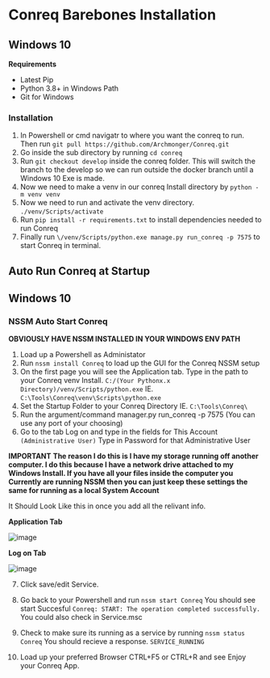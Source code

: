 # Conreq Barebones Installation #

## Windows 10 ##

**Requirements**

- Latest Pip
- Python 3.8+ in Windows Path
- Git for Windows

### Installation ###

1. In Powershell or cmd navigatr to where you want the conreq to run. Then run `git pull https://github.com/Archmonger/Conreq.git`
2. Go inside the sub directory by running `cd conreq` 
3. Run `git checkout develop` inside the conreq folder. This will switch the branch to the develop so we can run outside the docker branch until a Windows 10 Exe is made.
4. Now we need to make a venv in our conreq Install directory by `python -m venv venv`
5. Now we need to run and activate the venv directory.
`./venv/Scripts/activate`
6. Run `pip install -r requirements.txt` to install dependencies needed to run Conreq
7. Finally run `\/venv/Scripts/python.exe manage.py run_conreq -p 7575` to start Conreq in terminal.

## Auto Run Conreq at Startup ##

## Windows 10 ##

### NSSM Auto Start Conreq ###

**OBVIOUSLY HAVE NSSM INSTALLED IN YOUR WINDOWS ENV PATH**

1. Load up a Powershell as Administator
2. Run `nssm install Conreq` to load up the GUI for the Conreq NSSM setup
3. On the first page you will see the Application tab. Type in the path to your Conreq venv Install.
 `C:/(Your Pythonx.x Directory)/venv/Scripts/python.exe`
IE. `C:\Tools\Conreq\venv\Scripts\python.exe`
4. Set the Startup Folder to your Conreq Directory
IE. `C:\Tools\Conreq\`
5. Run the argument/command manager.py run_conreq -p 7575 (You can use any port of your choosing)
6. Go to the tab Log on and type in the fields for This Account `(Administrative User)`
Type in Password for that Administrative User

**IMPORTANT**
**The reason I do this is I have my storage running off another computer. I do this because I have a network drive attached to my Windows Install. If you have all your files inside the computer you Currently are running NSSM then you can just keep these settings the same for running as a local System Account**

It Should Look Like this in once you add all the relivant info.

**Application Tab**

![image](https://i.imgur.com/CE5piYo.png)

**Log on Tab**

![image](https://i.imgur.com/ht9eQuD.png)

7. Click save/edit Service.
8. Go back to your Powershell and run `nssm start Conreq` You should see start Succesful `Conreq: START: The operation completed successfully.
`
You could also check in Service.msc

9. Check to make sure its running as a service by running `nssm status Conreq`
You should recieve a response. `SERVICE_RUNNING`
10. Load up your preferred Browser CTRL+F5 or CTRL+R and see Enjoy your Conreq App.
